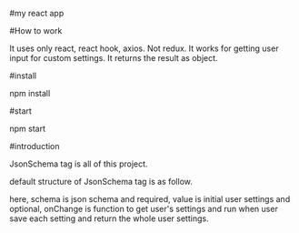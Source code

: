 #my react app

#How to work

It uses only react, react hook, axios. Not redux.
It works for getting user input for custom settings.
It returns the result as object.

#install

npm install

#start

npm start

#introduction

JsonSchema tag is all of this project.

default structure of JsonSchema tag is as follow.

  <JsonSchema schema={jsonSchema} value={initValue} onChange={changeValue} />

here, schema is json schema and required, value is initial user settings and optional, onChange is function to get user's settings and run when user save each setting and return the whole user settings.
